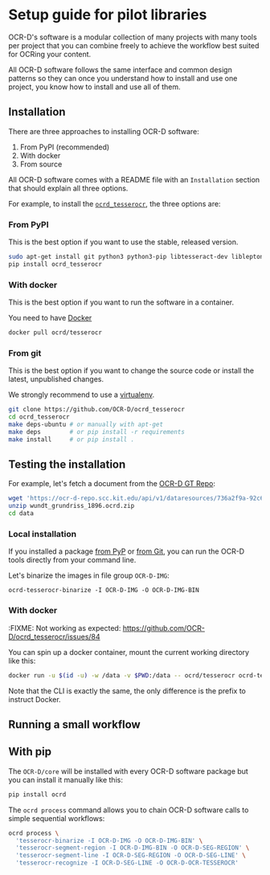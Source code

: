 # Setup guide for pilot libraries

OCR-D's software is a modular collection of many projects with many tools per
project that you can combine freely to achieve the workflow best suited for
OCRing your content.

All OCR-D software follows the same interface and common design patterns so
they can once you understand how to install and use one project, you know
how to install and use all of them.

## Installation

There are three approaches to installing OCR-D software:

  1) From PyPI (recommended)
  2) With docker
  3) From source

All OCR-D software comes with a README file with an `Installation` section that
should explain all three options.

For example, to install the
[`ocrd_tesserocr`](https://github.com/OCR-D/ocrd_tesserocr), the three options
are:

### From PyPI

This is the best option if you want to use the stable, released version.

```sh
sudo apt-get install git python3 python3-pip libtesseract-dev libleptonica-dev tesseract-ocr-eng tesseract-ocr wget
pip install ocrd_tesserocr
```

### With docker

This is the best option if you want to run the software in a container.

You need to have [Docker](https://docs.docker.com/install/linux/docker-ce/ubuntu/)

```sh
docker pull ocrd/tesserocr
```

### From git 

This is the best option if you want to change the source code or install the latest, unpublished changes.

We strongly recommend to use a [virtualenv](https://virtualenv.pypa.io/en/stable/userguide/).

```sh
git clone https://github.com/OCR-D/ocrd_tesserocr
cd ocrd_tesserocr
make deps-ubuntu # or manually with apt-get
make deps        # or pip install -r requirements
make install     # or pip install .
```

## Testing the installation

For example, let's fetch a document from the [OCR-D GT Repo](https://ocr-d-repo.scc.kit.edu/api/v1/metastore/bagit/):

```sh
wget 'https://ocr-d-repo.scc.kit.edu/api/v1/dataresources/736a2f9a-92c6-4fe3-a457-edfa3eab1fe3/data/wundt_grundriss_1896.ocrd.zip'
unzip wundt_grundriss_1896.ocrd.zip
cd data
```

### Local installation

If you installed a package [from PyP](#from-pypi) or [from Git](#from-git), you
can run the OCR-D tools directly from your command line.

Let's binarize the images in file group `OCR-D-IMG`:

```
ocrd-tesserocr-binarize -I OCR-D-IMG -O OCR-D-IMG-BIN
```

### With docker

:FIXME: Not working as expected: https://github.com/OCR-D/ocrd_tesserocr/issues/84

You can spin up a docker container, mount the current working directory like this:


```sh
docker run -u $(id -u) -w /data -v $PWD:/data -- ocrd/tesserocr ocrd-tesserocr-binarize -I OCR-D-IMG -O OCR-D-IMG-BIN-DOCKER
```

Note that the CLI is exactly the same, the only difference is the prefix to instruct Docker.

## Running a small workflow

## With pip

The `OCR-D/core` will be installed with every OCR-D software package but you can install it manually like this:

```sh
pip install ocrd
```

The `ocrd process` command allows you to chain OCR-D software calls to simple sequential workflows:

```sh
ocrd process \
  'tesserocr-binarize -I OCR-D-IMG -O OCR-D-IMG-BIN' \
  'tesserocr-segment-region -I OCR-D-IMG-BIN -O OCR-D-SEG-REGION' \
  'tesserocr-segment-line -I OCR-D-SEG-REGION -O OCR-D-SEG-LINE' \
  'tesserocr-recognize -I OCR-D-SEG-LINE -O OCR-D-OCR-TESSEROCR' 
```
